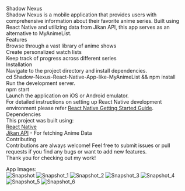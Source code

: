 Shadow Nexus<br />
Shadow Nexus is a mobile application that provides users with comprehensive information about their favorite anime series. Built using React Native and utilizing data from Jikan API, this app serves as an alternative to MyAnimeList.<br />
Features<br />
Browse through a vast library of anime shows<br />
Create personalized watch lists<br />
Keep track of progress across different series<br />
Installation<br />
Navigate to the project directory and install dependencies.<br />
cd Shadow-Nexus-React-Native-App-like-MyAnimeList && npm install<br />
Run the development server.<br />
npm start<br />
Launch the application on iOS or Android emulator.<br />
For detailed instructions on setting up React Native development environment please refer <a href="https://reactnative.dev/docs/environment-setup">React Native Getting Started Guide</a>.<br />
Dependencies<br />
This project was built using:<br />
<a href="https://reactnative.dev/">React Native</a><br />
<a href="https://jikan.moe/">Jikan API</a> - For fetching Anime Data<br />
Contributing<br />
Contributions are always welcome! Feel free to submit issues or pull requests if you find any bugs or want to add new features.<br />
Thank you for checking out my work!<br />

App Images:<br />
![Snapshot](https://github.com/Muhammad-Husnain07/Shadow-Nexus-React-Native-App-like-MyAnimeList/assets/55653130/93cdc4d6-45b7-4aec-b49a-6587f781f44f)
![Snapshot_1](https://github.com/Muhammad-Husnain07/Shadow-Nexus-React-Native-App-like-MyAnimeList/assets/55653130/9e402f0c-d905-4b64-bac7-d378b79fdc3b)
![Snapshot_2](https://github.com/Muhammad-Husnain07/Shadow-Nexus-React-Native-App-like-MyAnimeList/assets/55653130/77a8f4b1-793a-4b5c-ae6e-20335af4efca)
![Snapshot_3](https://github.com/Muhammad-Husnain07/Shadow-Nexus-React-Native-App-like-MyAnimeList/assets/55653130/1c5f1bad-e450-4c52-8286-fc7021ebab35)
![Snapshot_4](https://github.com/Muhammad-Husnain07/Shadow-Nexus-React-Native-App-like-MyAnimeList/assets/55653130/dc8f034b-7879-4590-8312-cacbc833f30a)
![Snapshot_5](https://github.com/Muhammad-Husnain07/Shadow-Nexus-React-Native-App-like-MyAnimeList/assets/55653130/9097fef4-4b06-4fd6-a909-11c3801272e4)
![Snapshot_6](https://github.com/Muhammad-Husnain07/Shadow-Nexus-React-Native-App-like-MyAnimeList/assets/55653130/bab654b2-21ca-4e77-a29d-0a359d247b13)

